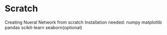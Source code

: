 # Scratch
Creating Nueral Network from scratch
Installation needed:
numpy
matplotlib
pandas
scikit-learn
seaborn(optional)
